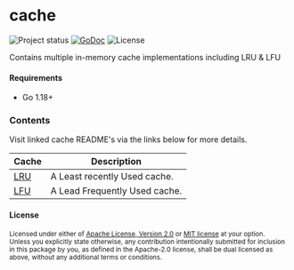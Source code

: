 # cache
![Project status](https://img.shields.io/badge/version-0.2.0-green.svg)
[![GoDoc](https://godoc.org/github.com/go-playground/cache?status.svg)](https://pkg.go.dev/github.com/go-playground/cache)
![License](https://img.shields.io/dub/l/vibe-d.svg)

Contains multiple in-memory cache implementations including LRU &amp; LFU

#### Requirements
- Go 1.18+

### Contents

Visit linked cache README's via the links below for more details.

| Cache                | Description                   |
|----------------------|-------------------------------|
| [LRU](lru/README.md) | A Least recently Used cache.  |
| [LFU](lfu/README.md) | A Lead Frequently Used cache. |


#### License

<sup>
Licensed under either of <a href="LICENSE-APACHE">Apache License, Version
2.0</a> or <a href="LICENSE-MIT">MIT license</a> at your option.
</sup>

<br>

<sub>
Unless you explicitly state otherwise, any contribution intentionally submitted
for inclusion in this package by you, as defined in the Apache-2.0 license, shall be
dual licensed as above, without any additional terms or conditions.
</sub>
